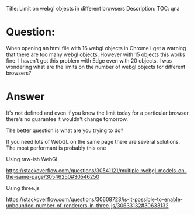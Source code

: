 Title: Limit on webgl objects in different browsers
Description:
TOC: qna

# Question:

When opening an html file with 16 webgl objects in Chrome I get a warning that there are too many webgl objects. However with 15 objects this works fine. I haven't got this problem with Edge even with 20 objects. I was wondering what are the limits on the number of webgl objects for different browsers?

# Answer

It's not defined and even if you knew the limit today for a particular browser there's no guarantee it wouldn't change tomorrow.

The better question is what are you trying to do?

If you need lots of WebGL on the same page there are several solutions. The most performant is probably this one

Using raw-ish WebGL

https://stackoverflow.com/questions/30541121/multiple-webgl-models-on-the-same-page/30546250#30546250

Using three.js

https://stackoverflow.com/questions/30608723/is-it-possible-to-enable-unbounded-number-of-renderers-in-three-js/30633132#30633132


